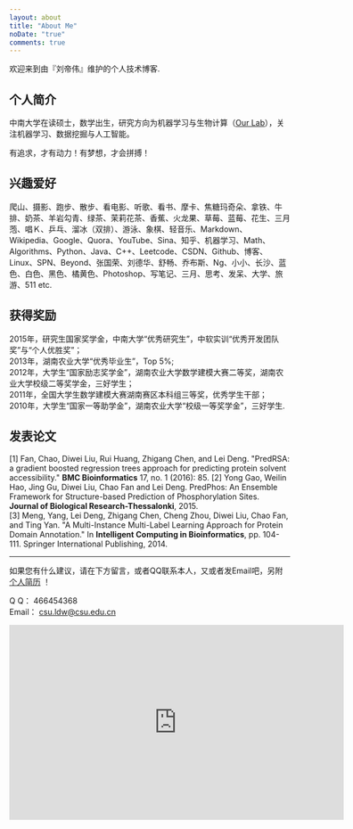 ```yaml
---
layout: about
title: "About Me"
noDate: "true"
comments: true
---
```


欢迎来到由『刘帝伟』维护的个人技术博客.

## 个人简介

中南大学在读硕士，数学出生，研究方向为机器学习与生物计算（[Our Lab](http://dlab.csu.edu.cn/index.html)），关注机器学习、数据挖掘与人工智能。

<!-- - [简历 - 中文](http://csuldw.github.io/resume/resume_zh.pdf)-->

有追求，才有动力！有梦想，才会拼搏！


## 兴趣爱好


爬山、摄影、跑步、散步、看电影、听歌、看书、摩卡、焦糖玛奇朵、拿铁、牛排、奶茶、羊岩勾青、绿茶、茉莉花茶、香蕉、火龙果、草莓、蓝莓、花生、三月萢、唱Ｋ、乒乓、溜冰（双排）、游泳、象棋、轻音乐、Markdown、Wikipedia、Google、Quora、YouTube、Sina、知乎、机器学习、Math、Algorithms、Python、Java、C++、Leetcode、CSDN、Github、博客、Linux、SPN、Beyond、张国荣、刘德华、舒畅、乔布斯、Ng、小小、长沙、蓝色、白色、黑色、橘黄色、Photoshop、写笔记、三月、思考、发呆、大学、旅游、511 etc.



## 获得奖励

2015年，研究生国家奖学金，中南大学“优秀研究生”，中软实训“优秀开发团队奖”与“个人优胜奖”；  
2013年，湖南农业大学“优秀毕业生”，Top 5%;  
2012年，大学生“国家励志奖学金”，湖南农业大学数学建模大赛二等奖，湖南农业大学校级二等奖学金，三好学生；  
2011年，全国大学生数学建模大赛湖南赛区本科组三等奖，优秀学生干部；  
2010年，大学生“国家一等助学金”，湖南农业大学“校级一等奖学金”，三好学生.
  

## 发表论文

[1] Fan, Chao, Diwei Liu, Rui Huang, Zhigang Chen, and Lei Deng. "PredRSA: a gradient boosted regression trees approach for predicting protein solvent accessibility." **BMC Bioinformatics** 17, no. 1 (2016): 85. 
[2] Yong Gao, Weilin Hao, Jing Gu, Diwei Liu, Chao Fan and Lei Deng. PredPhos: An Ensemble Framework for Structure-based Prediction of Phosphorylation Sites. **Journal of Biological Research-Thessalonki**, 2015.  
[3] Meng, Yang, Lei Deng, Zhigang Chen, Cheng Zhou, Diwei Liu, Chao Fan, and Ting Yan. "A Multi-Instance Multi-Label Learning Approach for Protein Domain Annotation." In **Intelligent Computing in Bioinformatics**, pp. 104-111. Springer International Publishing, 2014.



---

如果您有什么建议，请在下方留言，或者QQ联系本人，又或者发Email吧，另附 [个人简历](http://csuldw.github.io/resume/resume_en2.pdf) ！


Q Q： 466454368	  	  
Email： [csu.ldw@csu.edu.cn](mailto:csu.ldw@csu.edu.cn) 
<center>
<iframe src="http://www.google.cn/maps/embed?pb=!1m18!1m12!1m3!1d3518.2573505277455!2d112.98802651280161!3d28.138652839545976!2m3!1f0!2f0!3f0!3m2!1i1024!2i768!4f13.1!3m3!1m2!1s0x3420b54da152a8b3%3A0x3bd670822384b1c6!2z5Lit5Y2X5aSn5a2m6ZOB6YGT5a2m6ZmiIOa5luWNl-ecgemVv-aymeW4guWkqeW_g-WMuumCruaUv-e8lueggTogNDEwMDAw!5e0!3m2!1szh-CN!2scn!4v1458285640054" width="600" height="350" frameborder="0" style="border:0" allowfullscreen></iframe>
</center>



